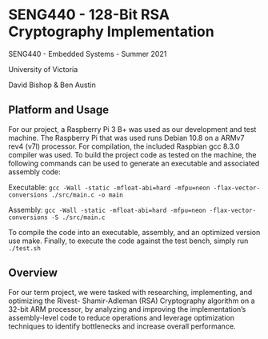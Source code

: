# SENG440 - 128-Bit RSA Cryptography Implementation

SENG440 - Embedded Systems - Summer 2021

University of Victoria

David Bishop & Ben Austin

## Platform and Usage
For our project, a Raspberry Pi 3 B+ was used as our development and test machine. The Raspberry Pi that was used runs Debian 10.8 on a ARMv7 rev4 (v7l) processor. For compilation, the included Raspbian gcc 8.3.0 compiler was used. To build the project code as tested on the machine, the following commands can be used to generate an executable and associated assembly code:
  
Executable: 
`gcc -Wall -static -mfloat-abi=hard -mfpu=neon -flax-vector-conversions ./src/main.c -o main` 

Assembly: 
`gcc -Wall -static -mfloat-abi=hard -mfpu=neon -flax-vector-conversions -S ./src/main.c`

    
 To compile the code into an executable, assembly, and an optimized version use make. Finally, to execute the code against the test bench, simply run `./test.sh`

## Overview
For our term project, we were tasked with researching, implementing, and optimizing the Rivest- Shamir-Adleman (RSA) Cryptography algorithm on a 32-bit ARM processor, by analyzing and improving the implementation’s assembly-level code to reduce operations and leverage optimization techniques to identify bottlenecks and increase overall performance.
